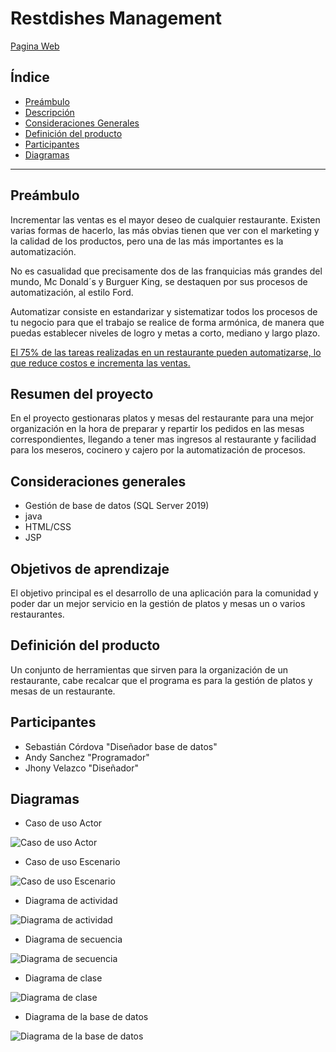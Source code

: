 # Restdishes Management

[Pagina Web](https://isacorecal.wixsite.com/restdishesmanagament)

## Índice

- [Preámbulo](#preámbulo)
- [Descripción](#resumen-del-proyecto)
- [Consideraciones Generales](#consideraciones-generales)
- [Definición del producto](#definición-del-producto)
- [Participantes](#Participantes)
- [Diagramas](#Diagramas)

---

## Preámbulo

Incrementar las ventas es el mayor deseo de cualquier restaurante. Existen varias formas de hacerlo, las más obvias tienen que ver con el marketing y la calidad de los productos, pero una de las más importantes es la automatización. 

No es casualidad que precisamente dos de las franquicias más grandes del mundo, Mc Donald´s y Burguer King, se destaquen por sus procesos de automatización, al estilo Ford.

Automatizar consiste en estandarizar y sistematizar todos los procesos de tu negocio para que el trabajo se realice de forma armónica, de manera que puedas establecer niveles de logro y metas a corto, mediano y largo plazo.

[El 75% de las tareas realizadas en un restaurante pueden automatizarse, lo que reduce costos e incrementa las ventas.](https://www.metalboss.com.mx/las-5-claves-para-automatizar-tu-restaurante)

## Resumen del proyecto

En el proyecto gestionaras platos y mesas del restaurante para una mejor organización en la hora de preparar y repartir los pedidos en las mesas correspondientes, llegando a tener mas ingresos al restaurante y facilidad para los meseros, cocinero y cajero por la automatización de procesos.

## Consideraciones generales

- Gestión de base de datos (SQL Server 2019)
- java
- HTML/CSS
- JSP

## Objetivos de aprendizaje

El objetivo principal es el desarrollo de una aplicación para la comunidad y poder dar un mejor servicio en la gestión de platos y mesas un o varios restaurantes.

## Definición del producto

Un conjunto de herramientas que sirven para la organización de un restaurante, cabe recalcar que el programa es para la gestión de platos y mesas de un restaurante.

## Participantes

- Sebastián Córdova "Diseñador base de datos"
- Andy Sanchez "Programador"
- Jhony Velazco "Diseñador"

## Diagramas

- Caso de uso Actor

![Caso de uso Actor](https://github.com/AndySanchezA/AppRestaurante/blob/main/Diagramas/Caso%20de%20Uso/Actor/PorActor1.PNG)
- Caso de uso Escenario

![Caso de uso Escenario](https://github.com/AndySanchezA/AppRestaurante/blob/main/Diagramas/Caso%20de%20Uso/Escenario/Escenario.PNG)
- Diagrama de actividad

![Diagrama de actividad](https://github.com/AndySanchezA/AppRestaurante/blob/main/Diagramas/Diagrama%20de%20Actividad/DiagramaActividad.PNG)
- Diagrama de secuencia

![Diagrama de secuencia](https://github.com/AndySanchezA/AppRestaurante/blob/main/Diagramas/Diagrama%20de%20Secuencia/DiagramaSecuencia.PNG)
- Diagrama de clase

![Diagrama de clase](https://github.com/AndySanchezA/AppRestaurante/blob/main/Diagramas/Diagrama%20de%20Clase/DiagramaClase.PNG)
- Diagrama de la base de datos

![Diagrama de la base de datos](https://github.com/AndySanchezA/AppRestaurante/blob/main/Diagramas/Diagrama%20BBDD/Dise%C3%B1o_BBDD.PNG)

